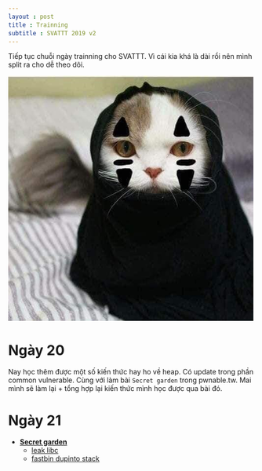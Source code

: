 ```yaml
---
layout : post 
title : Trainning 
subtitle : SVATTT 2019 v2
---  
```


Tiếp tục chuỗi ngày trainning cho SVATTT.  Vì cái kia khá là dài rồi nên mình split ra cho dễ theo dõi.  

![](/img/meo38.jpg)  



# Ngày 20  
  Nay học thêm được một số kiến thức hay ho về heap. Có update trong phần common vulnerable. Cùng với làm bài ```Secret garden``` trong pwnable.tw. 
  Mai mình sẽ làm lại + tổng hợp lại kiến thức mình học được qua bài đó.  

# Ngày 21  
 - [**Secret garden**](https://pwnable.tw/)  
   + [leak libc](https://hacmao.pw/Pwnable/heap/leak_libc/)  
   + [fastbin dupinto stack](https://hacmao.pw/Pwnable/heap/fastbin_dup_into_stack/)  


